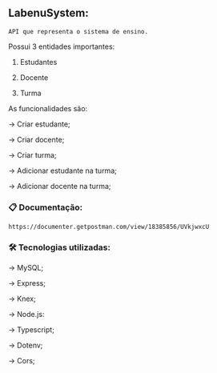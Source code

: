 ## LabenuSystem:

    API que representa o sistema de ensino.

Possui 3 entidades importantes:

1. Estudantes 

2. Docente

3. Turma

As funcionalidades são:

→ Criar estudante;

→ Criar docente;

→ Criar turma;

→ Adicionar estudante na turma;

→ Adicionar docente na turma;

### 📋 Documentação:
    https://documenter.getpostman.com/view/18385856/UVkjwxcU

### 🛠️ Tecnologias utilizadas:
  
  → MySQL;
  
  → Express;
  
  → Knex;
  
  → Node.js:
  
  → Typescript;
  
  → Dotenv;
  
  → Cors;

